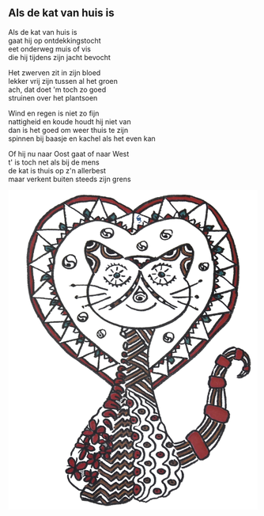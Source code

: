 ---
---

## Als de kat van huis is

Als de kat van huis is \
gaat hij op ontdekkingstocht \
eet onderweg muis of vis \
die hij tijdens zijn jacht bevocht

Het zwerven zit in zijn bloed \
lekker vrij zijn tussen al het groen \
ach, dat doet 'm toch zo goed \
struinen over het plantsoen

Wind en regen is niet zo fijn \
nattigheid en koude houdt hij niet van \
dan is het goed om weer thuis te zijn \
spinnen bij baasje en kachel als het even kan

Of hij nu naar Oost gaat of naar West \
t' is toch net als bij de mens \
de kat is thuis op z'n allerbest  \
maar verkent buiten steeds zijn grens

![poes](poes.png)
